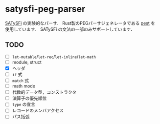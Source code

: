 # satysfi-peg-parser

[SATySFi](https://github.com/gfngfn/SATySFi) の実験的なパーサ．
Rust製のPEGパーサジェネレータである [pest](https://github.com/pest-parser/pest) を使用しています．
SATySFi の文法の一部のみサポートしています．

## TODO

- [ ] `let-mutable`/`let-rec`/`let-inline`/`let-math`
- [ ] module, struct
- [x] ヘッダ
- [ ] `if` 式
- [ ] `match` 式
- [ ] math mode
- [ ] 代数的データ型，コンストラクタ
- [ ] 演算子の優先順位
- [ ] `type` の宣言
- [ ] レコードのメンバアクセス
- [ ] パス括弧
